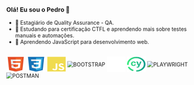 ### Olá! Eu sou o Pedro 👋

- 🌱 Estagiário de Quality Assurance - QA.
- 🌱 Estudando para certificação CTFL e aprendendo mais sobre testes manuais e automações.
- 🌱 Aprendendo JavaScript para desenvolvimento web.

<div style="display: inline_block"><br>
  <img align= "center" alt="HTML" height="40" width="50" src="https://raw.githubusercontent.com/devicons/devicon/master/icons/html5/html5-original.svg">
  <img align= "center" alt="CSS" height="40" width="50" src="https://raw.githubusercontent.com/devicons/devicon/master/icons/css3/css3-original.svg">
  <img align= "center" alt="JAVASCRIPT" height="40" width="50" src="https://raw.githubusercontent.com/devicons/devicon/master/icons/javascript/javascript-plain.svg">
  <img align= "center" alt="BOOTSTRAP" height="40" width="50" src="https://cdn.jsdelivr.net/gh/devicons/devicon/icons/bootstrap/bootstrap-original.svg">
  
  <img align= "center" alt="ROBOT FRAMEWORK" height="40" width="50" src = "simple-icons--robotframework.svg" />
  <img align= "center" alt="CYPRESS" height="40" width="50" src = "cypress.svg" />
  <img align= "center" alt="PLAYWRIGHT" height="40" width="50" src="https://cdn.jsdelivr.net/gh/devicons/devicon@latest/icons/playwright/playwright-original.svg" />
  <img align= "center" alt="POSTMAN" height="40" width="50" src="https://cdn.jsdelivr.net/gh/devicons/devicon@latest/icons/postman/postman-original.svg" />
          

</div>



